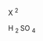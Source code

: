 <!-- Primeira digitação -->
<!-- Sobrescrito e Subscrito - Sem suporte em Markdown -->
<!-- <br> quebra de linha HTML -->
<p>X
    <sup>
    2
    <sup>
</p>

<!-- Subscrito -->
<p>H
    <sub>
    2
    </sub>
SO
    <sub>
    4
    </sub>
<p>

